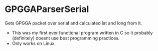# GPGGAParserSerial
Gets GPGGA packet over serial and calculated lat and long from it.
 * This was my first ever functional program written in C so it probably (definitely) doesnt use best programming practices.
 * Only works on Linux.

